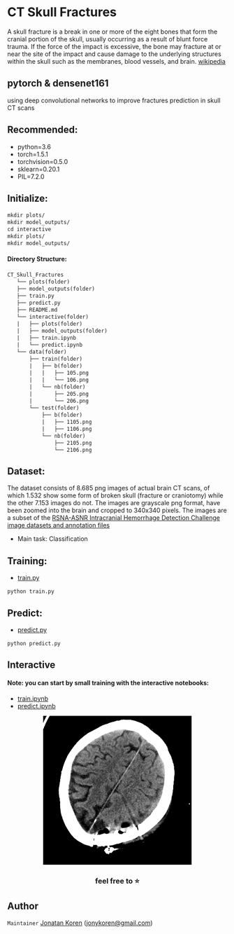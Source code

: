 # CT Skull Fractures
A skull fracture is a break in one or more of the eight bones that form the cranial portion of the skull, usually occurring as a result of blunt force trauma. If the force of the impact is excessive, the bone may fracture at or near the site of the impact and cause damage to the underlying structures within the skull such as the membranes, blood vessels, and brain. [wikipedia](https://en.wikipedia.org/wiki/Skull_fracture)

## pytorch & densenet161
using deep convolutional networks to improve fractures prediction in skull CT scans

## Recommended:
* python=3.6
* torch=1.5.1
* torchvision=0.5.0
* sklearn=0.20.1
* PIL=7.2.0

## Initialize:
```
mkdir plots/
mkdir model_outputs/
cd interactive
mkdir plots/
mkdir model_outputs/
```

#### Directory Structure:
```
CT_Skull_Fractures
   └── plots(folder)
   ├── model_outputs(folder)
   ├── train.py
   ├── predict.py
   ├── README.md
   └── interactive(folder)
   |   ├── plots(folder)
   |   ├── model_outputs(folder)
   |   ├── train.ipynb
   |   └── predict.ipynb
   └── data(folder)
       ├── train(folder)
       |   ├── b(folder)
       |   |   ├── 105.png
       |   |   └── 106.png
       |   └── nb(folder)
       |       ├── 205.png
       |       └── 206.png       
       └── test(folder)
           ├── b(folder)
           |   ├── 1105.png
           |   ├── 1106.png           
           └── nb(folder)    
               ├── 2105.png
               └── 2106.png
```       
    
## Dataset:
The dataset consists of 8.685 png images of actual brain CT scans, of which 1.532 show some
form of broken skull (fracture or craniotomy) while the other 7.153 images do not. The images are
grayscale png format, have been zoomed into the brain and cropped to 340x340 pixels. The
images are a subset of the [RSNA-ASNR Intracranial Hemorrhage Detection Challenge image datasets and annotation files](https://www.kaggle.com/c/rsna-intracranial-hemorrhage-detection)
* Main task: Classification

## Training:
* [train.py](https://github.com/jonykoren/CT_Skull_Fractures/blob/master/train.py)
```
python train.py
```

## Predict:
* [predict.py](https://github.com/jonykoren/CT_Skull_Fractures/blob/master/predict.py)
```
python predict.py
```

## Interactive 
#### Note: you can start by small training with the interactive notebooks:
* [train.ipynb](https://github.com/jonykoren/CT_Skull_Fractures/blob/master/interactive/train.ipynb)
* [predict.ipynb](https://github.com/jonykoren/CT_Skull_Fractures/blob/master/interactive/predict.ipynb)

<p align="center">
  <img src="https://github.com/jonykoren/CT_Skull_Fractures/blob/master/img/gif.gif?raw=true">
</p>

### <p align="center">feel free to ⭐️</p>

## Author
`Maintainer` [Jonatan Koren](https://jonykoren.github.io/) (jonykoren@gmail.com)
